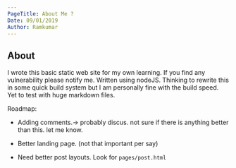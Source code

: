 ```yaml
---
PageTitle: About Me ?
Date: 09/01/2019
Author: Ramkumar
---
```


## About

 I wrote this basic static web site for my own learning. If you find any vulnerability please notify me.
 Written using nodeJS. Thinking to rewrite this in some quick build system but I am personally fine with the build speed. Yet to test with huge markdown files. 



Roadmap: 
- Adding comments.-> probably discus. not sure if there is anything better than this. let me know. 

- Better landing page. (not that important per say)

- Need better post layouts. Look for `pages/post.html`








